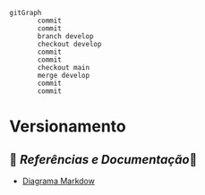 ```mermaid
gitGraph
       commit
       commit
       branch develop
       checkout develop
       commit
       commit
       checkout main
       merge develop
       commit
       commit
```
# Versionamento



## 🔎 *Referências e Documentação*📗

- [Diagrama Markdow](https://support.typora.io/Draw-Diagrams-With-Markdown/)